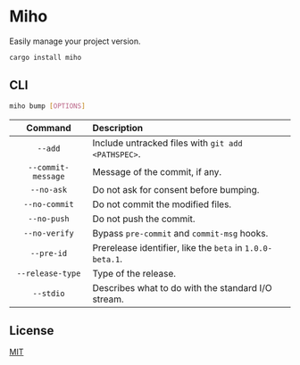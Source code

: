 # Miho

Easily manage your project version.

```sh
cargo install miho
```

## CLI

```sh
miho bump [OPTIONS]
```

|      Command       | Description                                               |
| :----------------: | :-------------------------------------------------------- |
|      `--add`       | Include untracked files with `git add <PATHSPEC>`.        |
| `--commit-message` | Message of the commit, if any.                            |
|     `--no-ask`     | Do not ask for consent before bumping.                    |
|   `--no-commit`    | Do not commit the modified files.                         |
|    `--no-push`     | Do not push the commit.                                   |
|   `--no-verify`    | Bypass `pre-commit` and `commit-msg` hooks.               |
|     `--pre-id`     | Prerelease identifier, like the `beta` in `1.0.0-beta.1`. |
|  `--release-type`  | Type of the release.                                      |
|     `--stdio`      | Describes what to do with the standard I/O stream.        |

## License

[MIT](https://github.com/ferreira-tb/miho/blob/main/LICENSE)
